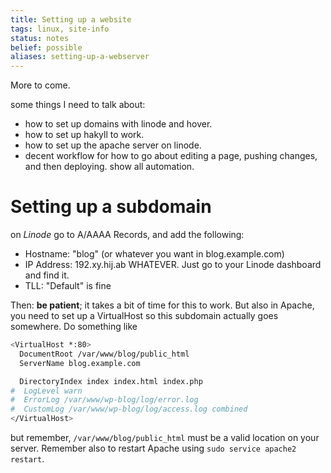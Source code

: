 ```yaml
---
title: Setting up a website
tags: linux, site-info
status: notes
belief: possible
aliases: setting-up-a-webserver
---
```


More to come.

some things I need to talk about:

- how to set up domains with linode and hover.
- how to set up hakyll to work.
- how to set up the apache server on linode.
- decent workflow for how to go about editing a page, pushing changes, and then deploying. show all automation.


# Setting up a subdomain

on *Linode* go to A/AAAA Records, and add the following:

- Hostname: "blog" (or whatever you want in blog.example.com)
- IP Address: 192.xy.hij.ab WHATEVER. Just go to your Linode dashboard and find it.
- TLL: "Default" is fine

Then: **be patient**; it takes a bit of time for this to work.
But also in Apache, you need to set up a VirtualHost so this subdomain actually goes somewhere.
Do something like

~~~ bash
<VirtualHost *:80>
  DocumentRoot /var/www/blog/public_html
  ServerName blog.example.com

  DirectoryIndex index index.html index.php
#  LogLevel warn
#  ErrorLog /var/www/wp-blog/log/error.log
#  CustomLog /var/www/wp-blog/log/access.log combined
</VirtualHost>
~~~

but remember, `/var/www/blog/public_html` must be a valid location on your server.
Remember also to restart Apache using `sudo service apache2 restart`.

